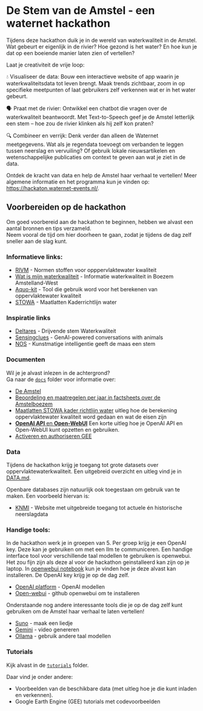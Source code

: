 # De Stem van de Amstel - een waternet hackathon

Tijdens deze hackathon duik je in de wereld van waterkwaliteit in de Amstel. Wat gebeurt er eigenlijk in de rivier? Hoe gezond is het water? En hoe kun je dat op een boeiende manier laten zien of vertellen?

Laat je creativiteit de vrije loop:

💧 Visualiseer de data: Bouw een interactieve website of app waarin je waterkwaliteitsdata tot leven brengt. Maak trends zichtbaar, zoom in op specifieke meetpunten of laat gebruikers zelf verkennen wat er in het water gebeurt.

🗣️ Praat met de rivier: Ontwikkel een chatbot die vragen over de waterkwaliteit beantwoordt. Met Text-to-Speech geef je de Amstel letterlijk een stem – hoe zou de rivier klinken als hij zelf kon praten?

🔍 Combineer en verrijk: Denk verder dan alleen de Waternet meetgegevens. Wat als je regendata toevoegt om verbanden te leggen tussen neerslag en vervuiling? Of gebruik lokale nieuwsartikelen en wetenschappelijke publicaties om context te geven aan wat je ziet in de data.

Ontdek de kracht van data en help de Amstel haar verhaal te vertellen!
Meer algemene informatie en het programma kun je vinden op: https://hackaton.waternet-events.nl/.

## Voorbereiden op de hackathon
Om goed voorbereid aan de hackathon te beginnen, hebben we alvast een aantal bronnen en tips verzameld.  
Neem vooral de tijd om hier doorheen te gaan, zodat je tijdens de dag zelf sneller aan de slag kunt.

### Informatieve links:
- [RIVM](https://rvs.rivm.nl/onderwerpen/normen/milieu/oppervlaktewater) - Normen stoffen voor opppervlaktewater kwaliteit
- [Wat is mijn waterkwaliteit](https://watismijnwaterkwaliteit.nl/gebieden/BoezemAmstelland-West) - Informatie waterkwaliteit in Boezem Amstelland-West
- [Aquo-kit](https://www.waterkwaliteitsportaal.nl/Aquo-kit) - Tool die gebruik word voor het berekenen van oppervlaktewater kwaliteit
- [STOWA](https://www.stowa.nl/publicaties/referenties-en-maatlatten-voor-natuurlijke-watertypen-voor-de-kaderrichtlijn-water-2021-2027-versie) - Maatlatten Kaderrichtlijn water

### Inspiratie links
- [Deltares](https://www.deltares.nl/nieuws/werelds-eerste-drijvende-stem-van-de-natuur-verklapt-waterkwaliteit) - Drijvende stem Waterkwaliteit
- [Sensingclues](https://www.sensingclues.org/wildchats) - GenAI-powered conversations with animals
- [NOS](https://nos.nl/regio/limburg/artikel/498094-kunstmatige-intelligentie-geeft-de-maas-een-stem) - Kunstmatige intelligentie geeft de maas een stem

### Documenten
Wil je je alvast inlezen in de achtergrond?  
Ga naar de [`docs`](./docs) folder voor informatie over:
- [De Amstel](./docs/Amstelland_Onepager.pdf)
- [Beoordeling en maatregelen per jaar in factsheets over de Amstelboezem](./docs/factsheets)
- [Maatlatten STOWA kader richtlijn water](./docs/STOWA_2018-49-Maatlatten%20v2024%20DEF.pdf) uitleg hoe de berekening oppervlaktewater kwaliteit word gedaan en wat de eisen zijn
- [**OpenAI API** en **Open-WebUI**](./docs/openai%20keys%20en%20open%20webui.pdf) Een korte uitleg hoe je OpenAI API en Open-WebUI kunt opzetten en gebruiken.
- [Activeren en authoriseren GEE](./docs/Activating%20and%20Authenticating%20Google%20Earth%20Engine.pdf)

### Data
Tijdens de hackathon krijg je toegang tot grote datasets over oppervlaktewaterkwaliteit.
Een uitgebreid overzicht en uitleg vind je in [DATA.md](./DATA.md).

Openbare databases zijn natuurlijk ook toegestaan om gebruik van te maken. Een voorbeeld hiervan is:
- [KNMI](https://www.knmi.nl/nederland-nu/klimatologie-metingen-en-waarnemingen) - Website met uitgebreide toegang tot actuele én historische neerslagdata

### Handige tools:
In de hackathon werk je in groepen van 5. Per groep krijg je een OpenAI key. Deze kan je gebruiken om met een llm te communiceren. Een handige interface tool voor verschillende taal modellen te gebruiken is openwebui. Het zou fijn zijn als deze al voor de hackathon geinstalleerd kan zijn op je laptop. In [openwebui notebook](./docs/openai%20keys%20en%20open%20webui.pdf) kun je vinden hoe je deze alvast kan installeren. De OpenAI key krijg je op de dag zelf.

- [OpenAI platform](https://platform.OpenAI.com/docs/overview) - OpenAI modellen
- [Open-webui](https://github.com/open-webui/open-webui) - github openwebui om te installeren

Onderstaande nog andere interessante tools die je op de dag zelf kunt gebruiken om de Amstel haar verhaal te laten vertellen!
- [Suno](https://suno.com/home) - maak een liedje 
- [Gemini](https://gemini.google/overview/video-generation/) - video genereren
- [Ollama](https://ollama.com/) - gebruik andere taal modellen

### Tutorials
Kijk alvast in de [`tutorials`](./tutorials) folder.  

Daar vind je onder andere:
- Voorbeelden van de beschikbare data (met uitleg hoe je die kunt inladen en verkennen).  
- Google Earth Engine (GEE) tutorials met codevoorbeelden
